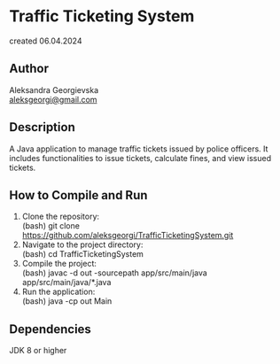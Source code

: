 # Traffic Ticketing System
created 06.04.2024    

## Author
Aleksandra Georgievska  
aleksgeorgi@gmail.com  


## Description
A Java application to manage traffic tickets issued by police officers. It includes functionalities to issue tickets, calculate fines, and view issued tickets.

## How to Compile and Run
1. Clone the repository:  
   (bash) git clone https://github.com/aleksgeorgi/TrafficTicketingSystem.git  
2. Navigate to the project directory:  
   (bash) cd TrafficTicketingSystem  
3. Compile the project:  
   (bash) javac -d out -sourcepath app/src/main/java app/src/main/java/*.java  
4. Run the application:  
   (bash) java -cp out Main  

## Dependencies
JDK 8 or higher


